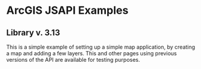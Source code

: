 # ArcGIS JSAPI Examples
## Library v. 3.13

This is a simple example of setting up a simple map application, by creating a map and adding a few layers. This and other pages using previous versions of the API are available for testing purposes.